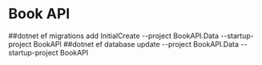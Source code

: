 # Book API
##dotnet ef migrations add InitialCreate --project BookAPI.Data --startup-project BookAPI
##dotnet ef database update --project BookAPI.Data --startup-project BookAPI